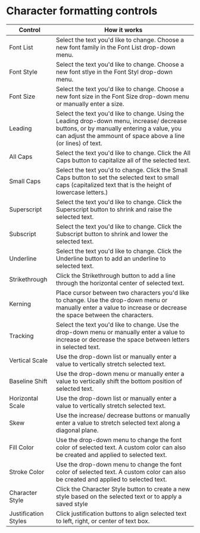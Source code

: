 # Character formatting controls

| Control | How it works |
| --- | --- |
| Font List | Select the text you'd like to change. Choose a new font family in the Font List drop-down menu. |
| Font Style | Select the text you'd like to change. Choose a new font stlye in the Font Styl drop-down menu. |
| Font Size | Select the text you'd like to change. Choose a new font size in the Font Size drop-down menu or manually enter a size. |
| Leading | Select the text you'd like to change. Using the Leading drop-down menu, increase/ decrease buttons, or by manually entering a value, you can adjust the ammount of space above a line \(or lines\) of text. |
| All Caps | Select the text you'd like to change. Click the All Caps button to capitalize all of the selected text. |
| Small Caps | Select the text you'd to change. Click the Small Caps button to set the selected text to small caps \(capitalized text that is the height of lowercase letters.\) |
| Superscript | Select the text you'd like to change. Click the Superscript button to shrink and raise the selected text. |
| Subscript | Select the text you'd like to change. Click the Subscript button to shrink and lower the selected text. |
| Underline | Select the text you'd like to change. Click the Underline button to add an underline to selected text. |
| Strikethrough | Click the Strikethrough button to add a line through the horizontal center of selected text. |
| Kerning | Place cursor between two characters you'd like to change. Use the drop-down menu or manually enter a value to increase or decrease the space between the characters. |
| Tracking | Select the text you'd like to change. Use the drop-down menu or manually enter a value to increase or decrease the space between letters in selected text. |
| Vertical Scale | Use the drop-down list or manually enter a value to vertically stretch selected text. |
| Baseline Shift | Use the drop-down menu or manually enter a value to vertically shift the bottom position of selected text. |
| Horizontal Scale | Use the drop-down list or manually enter a value to vertically stretch selected text. |
| Skew | Use the increase/ decrease buttons or manually enter a value to stretch selected text along a diagonal plane. |
| Fill Color | Use the drop-down menu to change the font color of selected text. A custom color can also be created and applied to selected text. |
| Stroke Color | Use the drop-down menu to change the font color of selected text. A custom color can also be created and applied to selected text. |
| Character Style | Click the Character Style button to create a new style based on the selected text or to apply a saved style |
| Justification Styles | Click justification buttons to align selected text to left, right, or center of text box. |



